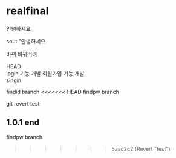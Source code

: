 # realfinal

안녕하세요

sout "안녕하세요

바꿔 바꿔버려

HEAD    
login 기능 개발 
회원가입 기능 개발  
singin  

findid branch
<<<<<<< HEAD
findpw branch

git revert test

1.0.1 end
--------
findpw branch
>>>>>>> 5aac2c2 (Revert "test")
